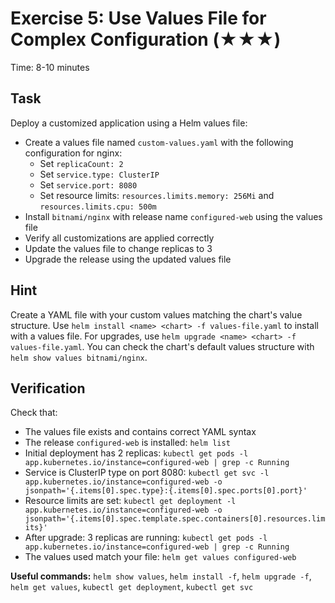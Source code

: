 # Exercise 5: Use Values File for Complex Configuration (★★★)

Time: 8-10 minutes

## Task

Deploy a customized application using a Helm values file:

- Create a values file named `custom-values.yaml` with the following configuration for nginx:
  - Set `replicaCount: 2`
  - Set `service.type: ClusterIP`
  - Set `service.port: 8080`
  - Set resource limits: `resources.limits.memory: 256Mi` and `resources.limits.cpu: 500m`
- Install `bitnami/nginx` with release name `configured-web` using the values file
- Verify all customizations are applied correctly
- Update the values file to change replicas to 3
- Upgrade the release using the updated values file

## Hint

Create a YAML file with your custom values matching the chart's value structure. Use
`helm install <name> <chart> -f values-file.yaml` to install with a values file. For upgrades, use
`helm upgrade <name> <chart> -f values-file.yaml`. You can check the chart's default values structure with
`helm show values bitnami/nginx`.

## Verification

Check that:

- The values file exists and contains correct YAML syntax
- The release `configured-web` is installed: `helm list`
- Initial deployment has 2 replicas: `kubectl get pods -l app.kubernetes.io/instance=configured-web | grep -c Running`
- Service is ClusterIP type on port 8080:
  `kubectl get svc -l app.kubernetes.io/instance=configured-web -o jsonpath='{.items[0].spec.type}:{.items[0].spec.ports[0].port}'`
- Resource limits are set: `kubectl get deployment -l app.kubernetes.io/instance=configured-web -o jsonpath='{.items[0].spec.template.spec.containers[0].resources.limits}'`
- After upgrade: 3 replicas are running: `kubectl get pods -l app.kubernetes.io/instance=configured-web | grep -c Running`
- The values used match your file: `helm get values configured-web`

**Useful commands:** `helm show values`, `helm install -f`, `helm upgrade -f`, `helm get values`,
`kubectl get deployment`, `kubectl get svc`
